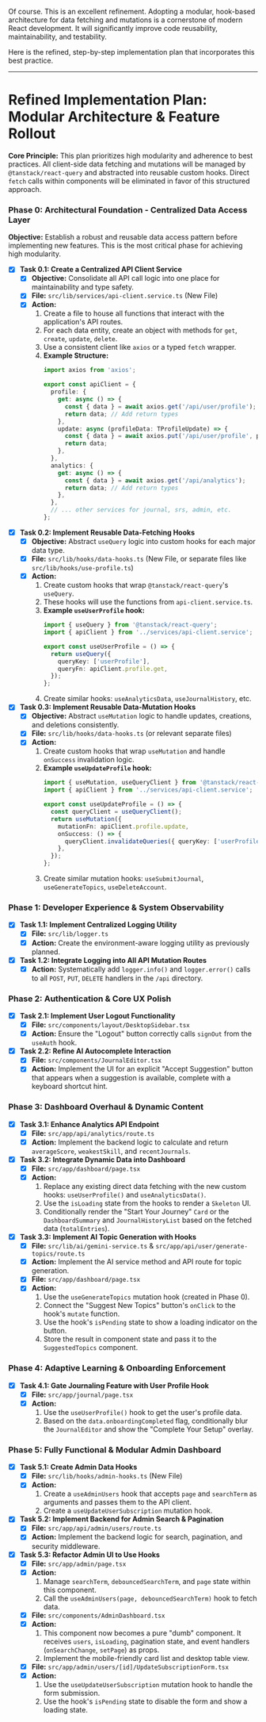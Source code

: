 Of course. This is an excellent refinement. Adopting a modular, hook-based architecture for data fetching and mutations is a cornerstone of modern React development. It will significantly improve code reusability, maintainability, and testability.

Here is the refined, step-by-step implementation plan that incorporates this best practice.

---

# Refined Implementation Plan: Modular Architecture & Feature Rollout

**Core Principle:** This plan prioritizes high modularity and adherence to best practices. All client-side data fetching and mutations will be managed by `@tanstack/react-query` and abstracted into reusable custom hooks. Direct `fetch` calls within components will be eliminated in favor of this structured approach.

### **Phase 0: Architectural Foundation - Centralized Data Access Layer**

**Objective:** Establish a robust and reusable data access pattern before implementing new features. This is the most critical phase for achieving high modularity.

- [x] **Task 0.1: Create a Centralized API Client Service**
    - [x] **Objective:** Consolidate all API call logic into one place for maintainability and type safety.
    - [x] **File:** `src/lib/services/api-client.service.ts` (New File)
    - [x] **Action:**
        1.  Create a file to house all functions that interact with the application's API routes.
        2.  For each data entity, create an object with methods for `get`, `create`, `update`, `delete`.
        3.  Use a consistent client like `axios` or a typed `fetch` wrapper.
        4.  **Example Structure:**
            ```typescript
            import axios from 'axios';

            export const apiClient = {
              profile: {
                get: async () => {
                  const { data } = await axios.get('/api/user/profile');
                  return data; // Add return types
                },
                update: async (profileData: TProfileUpdate) => {
                  const { data } = await axios.put('/api/user/profile', profileData);
                  return data;
                },
              },
              analytics: {
                get: async () => {
                  const { data } = await axios.get('/api/analytics');
                  return data; // Add return types
                },
              },
              // ... other services for journal, srs, admin, etc.
            };
            ```

- [x] **Task 0.2: Implement Reusable Data-Fetching Hooks**
    - [x] **Objective:** Abstract `useQuery` logic into custom hooks for each major data type.
    - [x] **File:** `src/lib/hooks/data-hooks.ts` (New File, or separate files like `src/lib/hooks/use-profile.ts`)
    - [x] **Action:**
        1.  Create custom hooks that wrap `@tanstack/react-query`'s `useQuery`.
        2.  These hooks will use the functions from `api-client.service.ts`.
        3.  **Example `useUserProfile` hook:**
            ```typescript
            import { useQuery } from '@tanstack/react-query';
            import { apiClient } from '../services/api-client.service';

            export const useUserProfile = () => {
              return useQuery({
                queryKey: ['userProfile'],
                queryFn: apiClient.profile.get,
              });
            };
            ```
        4.  Create similar hooks: `useAnalyticsData`, `useJournalHistory`, etc.

- [x] **Task 0.3: Implement Reusable Data-Mutation Hooks**
    - [x] **Objective:** Abstract `useMutation` logic to handle updates, creations, and deletions consistently.
    - [x] **File:** `src/lib/hooks/data-hooks.ts` (or relevant separate files)
    - [x] **Action:**
        1.  Create custom hooks that wrap `useMutation` and handle `onSuccess` invalidation logic.
        2.  **Example `useUpdateProfile` hook:**
            ```typescript
            import { useMutation, useQueryClient } from '@tanstack/react-query';
            import { apiClient } from '../services/api-client.service';

            export const useUpdateProfile = () => {
              const queryClient = useQueryClient();
              return useMutation({
                mutationFn: apiClient.profile.update,
                onSuccess: () => {
                  queryClient.invalidateQueries({ queryKey: ['userProfile'] });
                },
              });
            };
            ```
        4.  Create similar mutation hooks: `useSubmitJournal`, `useGenerateTopics`, `useDeleteAccount`.

### **Phase 1: Developer Experience & System Observability**

- [x] **Task 1.1: Implement Centralized Logging Utility**
    - [x] **File:** `src/lib/logger.ts`
    - [x] **Action:** Create the environment-aware logging utility as previously planned.

- [x] **Task 1.2: Integrate Logging into All API Mutation Routes**
    - [x] **Action:** Systematically add `logger.info()` and `logger.error()` calls to all `POST`, `PUT`, `DELETE` handlers in the `/api` directory.

### **Phase 2: Authentication & Core UX Polish**

- [x] **Task 2.1: Implement User Logout Functionality**
    - [x] **File:** `src/components/layout/DesktopSidebar.tsx`
    - [x] **Action:** Ensure the "Logout" button correctly calls `signOut` from the `useAuth` hook.

- [x] **Task 2.2: Refine AI Autocomplete Interaction**
    - [x] **File:** `src/components/JournalEditor.tsx`
    - [x] **Action:** Implement the UI for an explicit "Accept Suggestion" button that appears when a suggestion is available, complete with a keyboard shortcut hint.

### **Phase 3: Dashboard Overhaul & Dynamic Content**

- [x] **Task 3.1: Enhance Analytics API Endpoint**
    - [x] **File:** `src/app/api/analytics/route.ts`
    - [x] **Action:** Implement the backend logic to calculate and return `averageScore`, `weakestSkill`, and `recentJournals`.

- [x] **Task 3.2: Integrate Dynamic Data into Dashboard**
    - [x] **File:** `src/app/dashboard/page.tsx`
    - [x] **Action:**
        1.  Replace any existing direct data fetching with the new custom hooks: `useUserProfile()` and `useAnalyticsData()`.
        2.  Use the `isLoading` state from the hooks to render a `Skeleton` UI.
        3.  Conditionally render the "Start Your Journey" `Card` or the `DashboardSummary` and `JournalHistoryList` based on the fetched data (`totalEntries`).

- [x] **Task 3.3: Implement AI Topic Generation with Hooks**
    - [x] **File:** `src/lib/ai/gemini-service.ts` & `src/app/api/user/generate-topics/route.ts`
    - [x] **Action:** Implement the AI service method and API route for topic generation.
    - [x] **File:** `src/app/dashboard/page.tsx`
    - [x] **Action:**
        1.  Use the `useGenerateTopics` mutation hook (created in Phase 0).
        2.  Connect the "Suggest New Topics" button's `onClick` to the hook's `mutate` function.
        3.  Use the hook's `isPending` state to show a loading indicator on the button.
        4.  Store the result in component state and pass it to the `SuggestedTopics` component.

### **Phase 4: Adaptive Learning & Onboarding Enforcement**

- [x] **Task 4.1: Gate Journaling Feature with User Profile Hook**
    - [x] **File:** `src/app/journal/page.tsx`
    - [x] **Action:**
        1.  Use the `useUserProfile()` hook to get the user's profile data.
        2.  Based on the `data.onboardingCompleted` flag, conditionally blur the `JournalEditor` and show the "Complete Your Setup" overlay.

### **Phase 5: Fully Functional & Modular Admin Dashboard**

- [x] **Task 5.1: Create Admin Data Hooks**
    - [x] **File:** `src/lib/hooks/admin-hooks.ts` (New File)
    - [x] **Action:**
        1.  Create a `useAdminUsers` hook that accepts `page` and `searchTerm` as arguments and passes them to the API client.
        2.  Create a `useUpdateUserSubscription` mutation hook.

- [x] **Task 5.2: Implement Backend for Admin Search & Pagination**
    - [x] **File:** `src/app/api/admin/users/route.ts`
    - [x] **Action:** Implement the backend logic for search, pagination, and security middleware.

- [x] **Task 5.3: Refactor Admin UI to Use Hooks**
    - [x] **File:** `src/app/admin/page.tsx`
    - [x] **Action:**
        1.  Manage `searchTerm`, `debouncedSearchTerm`, and `page` state within this component.
        2.  Call the `useAdminUsers(page, debouncedSearchTerm)` hook to fetch data.
    - [x] **File:** `src/components/AdminDashboard.tsx`
    - [x] **Action:**
        1.  This component now becomes a pure "dumb" component. It receives `users`, `isLoading`, pagination state, and event handlers (`onSearchChange`, `setPage`) as props.
        2.  Implement the mobile-friendly card list and desktop table view.
    - [x] **File:** `src/app/admin/users/[id]/UpdateSubscriptionForm.tsx`
    - [x] **Action:**
        1.  Use the `useUpdateUserSubscription` mutation hook to handle the form submission.
        2.  Use the hook's `isPending` state to disable the form and show a loading state.